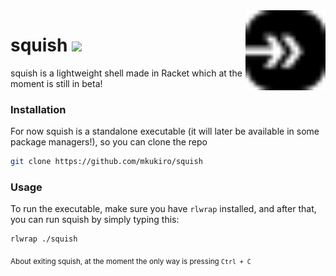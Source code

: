 <img align="right" height="128" src=".meow/sqsh.svg">

# squish ![]("https://nukocities.neocities.org/nuko/sets/cat325.gif")

squish is a lightweight shell made in Racket which at the moment is still in beta!

### Installation

For now squish is a standalone executable (it will later be available in some package managers!), so you can clone the repo

```bash
git clone https://github.com/mkukiro/squish
```

### Usage

To run the executable, make sure you have `rlwrap` installed, and after that, you can run squish by simply typing this:

```bash
rlwrap ./squish
```

<sub>About exiting squish, at the moment the only way is pressing `Ctrl + C`<sub>